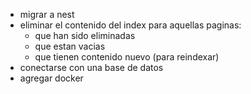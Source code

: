 - migrar a nest
- eliminar el contenido del index para aquellas paginas:
  - que han sido eliminadas
  - que estan vacias
  - que tienen contenido nuevo (para reindexar)
- conectarse con una base de datos
- agregar docker
